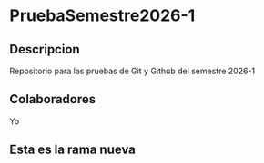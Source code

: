# PruebaSemestre2026-1
## Descripcion
Repositorio para las pruebas de Git y Github del semestre 2026-1
## Colaboradores
Yo
## Esta es la rama nueva

